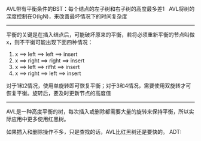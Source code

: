 AVL带有平衡条件的BST：每个结点的左子树和右子树的高度最多差1
 
AVL将树的深度控制在O(lgN)，来改善最坏情况下的时间复杂度

***

平衡的关键是在插入结点后，可能破坏原来的平衡，若将必须重新平衡的节点叫做x，则不平衡可能出现下面四种情况：
1. x ==> left ==> left ==> insert
2. x ==> right ==> right ==> insert
3. x ==> left ==> rifht ==> insert
4. x ==> right ==> left ==> insert

对于1和2情况，使用单旋转即可恢复平衡；对于3和4情况，需要使用双旋转才可恢复平衡。旋转后，要及时更新节点的高度值
***
AVL是一种高度平衡的树，每次插入或删除都需要大量的旋转来保持平衡，所以实际应用中更多使用红黑树。

如果插入和删除操作不多，只是查找的话，AVL比红黑树还是要快的。
ADT:
```java

```
